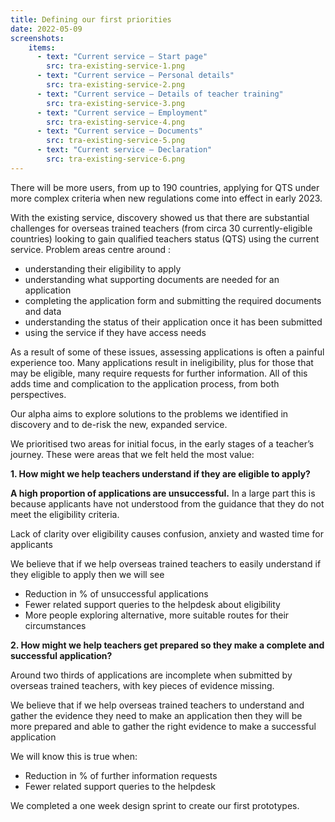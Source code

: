 ```yaml
---
title: Defining our first priorities
date: 2022-05-09
screenshots:
    items:
      - text: "Current service – Start page"
        src: tra-existing-service-1.png
      - text: "Current service – Personal details"
        src: tra-existing-service-2.png
      - text: "Current service – Details of teacher training"
        src: tra-existing-service-3.png
      - text: "Current service – Employment"
        src: tra-existing-service-4.png
      - text: "Current service – Documents"
        src: tra-existing-service-5.png
      - text: "Current service – Declaration"
        src: tra-existing-service-6.png
---
```


There will be more users, from up to 190 countries, applying for QTS under more complex criteria when new regulations come into effect in early 2023. 

With the existing service, discovery showed us that there are substantial challenges for overseas trained teachers (from circa 30 currently-eligible countries) looking to gain qualified teachers status (QTS) using the current service. Problem areas centre around :

- understanding their eligibility to apply 
- understanding what supporting documents are needed for an application
- completing the application form and submitting the required documents and data 
- understanding the status of their application once it has been submitted
- using the service if they have access needs

As a result of some of these issues, assessing applications is often a painful experience too. Many applications result in ineligibility, plus for those that may be eligible, many require requests for further information. All of this adds time and complication to the application process, from both perspectives. 

Our alpha aims to explore solutions to the problems we identified in discovery and to de-risk the new, expanded service.

We prioritised two areas for initial focus, in the early stages of a teacher’s journey. These were areas that we felt held the most value:

**1. How might we help teachers understand if they are eligible to apply?**

**A high proportion of applications are unsuccessful.** In a large part this is because applicants have not understood from the guidance that they do not meet the eligibility criteria. 

Lack of clarity over eligibility causes confusion, anxiety and wasted time for applicants

We believe that if we help overseas trained teachers to easily understand if they eligible to apply then we will see

- Reduction in % of unsuccessful applications 
- Fewer related support queries to the helpdesk about eligibility
- More people exploring alternative, more suitable routes for their circumstances

**2. How might we help teachers get prepared so they make a complete and successful application?**

Around two thirds of applications are incomplete when submitted by overseas trained teachers, with key pieces of evidence missing. 

We believe that if we help overseas trained teachers to understand and gather the evidence they need to make an application then they will be more prepared and able to gather the right evidence to make a successful application

We will know this is true when:
- Reduction in % of further information requests 
- Fewer related support queries to the helpdesk

We completed a one week design sprint to create our first prototypes. 